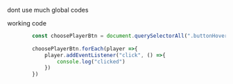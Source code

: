 dont use much global codes

working code
```javascript
        const choosePlayerBtn = document.querySelectorAll(".buttonHover");
        
        choosePlayerBtn.forEach(player =>{
            player.addEventListener("click", () =>{
                console.log("clicked")
            })
        })
```
